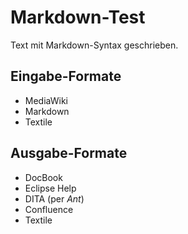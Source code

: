 # Markdown-Test
Text mit Markdown-Syntax geschrieben.

## Eingabe-Formate
- MediaWiki
- Markdown
- Textile

## Ausgabe-Formate
* DocBook
* Eclipse Help
* DITA (per *Ant*)
* Confluence
* Textile
